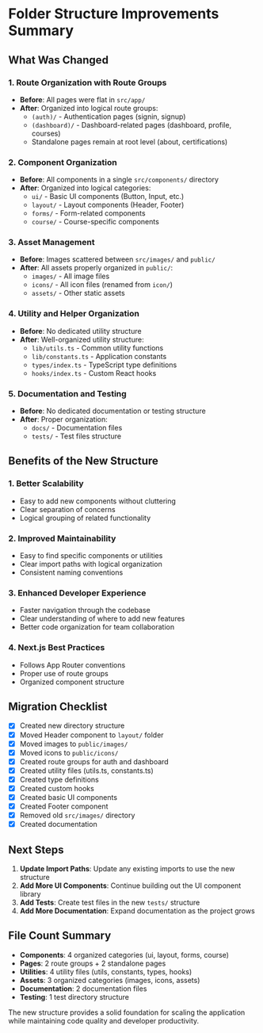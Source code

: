 # Folder Structure Improvements Summary

## What Was Changed

### 1. **Route Organization with Route Groups**
- **Before**: All pages were flat in `src/app/`
- **After**: Organized into logical route groups:
  - `(auth)/` - Authentication pages (signin, signup)
  - `(dashboard)/` - Dashboard-related pages (dashboard, profile, courses)
  - Standalone pages remain at root level (about, certifications)

### 2. **Component Organization**
- **Before**: All components in a single `src/components/` directory
- **After**: Organized into logical categories:
  - `ui/` - Basic UI components (Button, Input, etc.)
  - `layout/` - Layout components (Header, Footer)
  - `forms/` - Form-related components
  - `course/` - Course-specific components

### 3. **Asset Management**
- **Before**: Images scattered between `src/images/` and `public/`
- **After**: All assets properly organized in `public/`:
  - `images/` - All image files
  - `icons/` - All icon files (renamed from `icon/`)
  - `assets/` - Other static assets

### 4. **Utility and Helper Organization**
- **Before**: No dedicated utility structure
- **After**: Well-organized utility structure:
  - `lib/utils.ts` - Common utility functions
  - `lib/constants.ts` - Application constants
  - `types/index.ts` - TypeScript type definitions
  - `hooks/index.ts` - Custom React hooks

### 5. **Documentation and Testing**
- **Before**: No dedicated documentation or testing structure
- **After**: Proper organization:
  - `docs/` - Documentation files
  - `tests/` - Test files structure

## Benefits of the New Structure

### 1. **Better Scalability**
- Easy to add new components without cluttering
- Clear separation of concerns
- Logical grouping of related functionality

### 2. **Improved Maintainability**
- Easy to find specific components or utilities
- Clear import paths with logical organization
- Consistent naming conventions

### 3. **Enhanced Developer Experience**
- Faster navigation through the codebase
- Clear understanding of where to add new features
- Better code organization for team collaboration

### 4. **Next.js Best Practices**
- Follows App Router conventions
- Proper use of route groups
- Organized component structure

## Migration Checklist

- [x] Created new directory structure
- [x] Moved Header component to `layout/` folder
- [x] Moved images to `public/images/`
- [x] Moved icons to `public/icons/`
- [x] Created route groups for auth and dashboard
- [x] Created utility files (utils.ts, constants.ts)
- [x] Created type definitions
- [x] Created custom hooks
- [x] Created basic UI components
- [x] Created Footer component
- [x] Removed old `src/images/` directory
- [x] Created documentation

## Next Steps

1. **Update Import Paths**: Update any existing imports to use the new structure
2. **Add More UI Components**: Continue building out the UI component library
3. **Add Tests**: Create test files in the new `tests/` structure
4. **Add More Documentation**: Expand documentation as the project grows

## File Count Summary

- **Components**: 4 organized categories (ui, layout, forms, course)
- **Pages**: 2 route groups + 2 standalone pages
- **Utilities**: 4 utility files (utils, constants, types, hooks)
- **Assets**: 3 organized categories (images, icons, assets)
- **Documentation**: 2 documentation files
- **Testing**: 1 test directory structure

The new structure provides a solid foundation for scaling the application while maintaining code quality and developer productivity. 